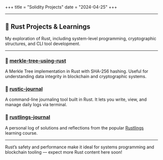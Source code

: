 +++
title = "Solidity Projects"
date = "2024-04-25"
+++

---

## 🦀 Rust Projects & Learnings

My exploration of Rust, including system-level programming, cryptographic structures, and CLI tool development.

---

### 🔗 [merkle-tree-using-rust](https://github.com/4l0n3r/merkle-tree-using-rust)
A Merkle Tree implementation in Rust with SHA-256 hashing. Useful for understanding data integrity in blockchain and cryptographic systems.

### 🔗 [rustic-journal](https://github.com/4l0n3r/rustic-journal)
A command-line journaling tool built in Rust. It lets you write, view, and manage daily logs via terminal.

### 🔗 [rustlings-journal](https://github.com/4l0n3r/rustlings-journal)
A personal log of solutions and reflections from the popular [Rustlings](https://github.com/rust-lang/rustlings) learning course.

---

Rust’s safety and performance make it ideal for systems programming and blockchain tooling — expect more Rust content here soon!
